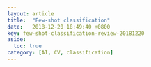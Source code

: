 ```yaml
---
layout: article
title:  "Few-shot classification"
date:   2018-12-20 18:49:40 +0800
key: few-shot-classification-review-20181220
aside:
  toc: true
category: [AI, CV, classification]
---
```


